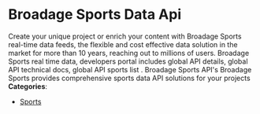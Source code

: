 # Broadage Sports Data Api


Create your unique project or enrich your content with Broadage Sports real-time data feeds, the flexible and cost effective data solution in the market for more than 10 years, reaching out to millions of users.  Broadage Sports real time data, developers portal includes global API details, global API technical docs, global API sports list
. Broadage Sports API's
Broadage Sports provides comprehensive sports data API solutions for your projects
**Categories**:

- [Sports](https://github/awesome-apis/awesome-apis#sports)



